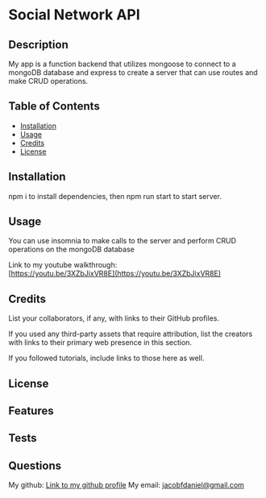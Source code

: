 # Social Network API

## Description

My app is a function backend that utilizes mongoose to connect to a mongoDB database and express to create a server that can use routes and make CRUD operations.

## Table of Contents

- [Installation](#installation)
- [Usage](#usage)
- [Credits](#credits)
- [License](#license)

## Installation

npm i to install dependencies, then npm run start to start server.

## Usage

You can use insomnia to make calls to the server and perform CRUD operations on the mongoDB database

Link to my youtube walkthrough:\
[https://youtu.be/3XZbJixVR8E](https://youtu.be/3XZbJixVR8E)

## Credits

List your collaborators, if any, with links to their GitHub profiles.

If you used any third-party assets that require attribution, list the creators with links to their primary web presence in this section.

If you followed tutorials, include links to those here as well.

## License

## Features

## Tests

## Questions

My github: [Link to my github profile](https://github.com/JacobDFlores)
My email: [jacobfdaniel@gmail.com](jacobfdaniel@gmail.com)

